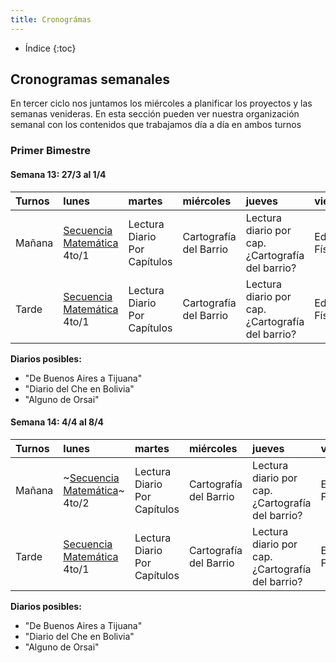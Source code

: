 ```yaml
---
title: Cronográmas
---
```


* Índice
{:toc}

## Cronogramas semanales
En tercer ciclo nos juntamos los miércoles a planificar los proyectos y las semanas venideras. En esta sección pueden ver nuestra organización semanal con los contenidos que trabajamos día a día en ambos turnos

### Primer Bimestre



#### Semana 13: 27/3 al 1/4

|Turnos|lunes|martes|miércoles|jueves|viernes|
|:-----|:---|:----|:-------|:----|:-----|
|Mañana   |[Secuencia Matemática](https://drive.google.com/file/d/0B4I3zmAwvYg_bk1UWGRNVlNjWW8/view?usp=sharing) <br/> 4to/1|Lectura Diario<br/> Por Capítulos|Cartografía del Barrio|Lectura diario por cap.<br/>¿Cartografía del barrio?|Educación Física|
|Tarde|[Secuencia Matemática](https://drive.google.com/file/d/0B4I3zmAwvYg_bk1UWGRNVlNjWW8/view?usp=sharing) <br/> 4to/1|Lectura Diario <br>Por Capítulos|Cartografía del Barrio|Lectura diario por cap.<br/>¿Cartografía del barrio?|Educación Física|

**Diarios posibles:**

- "De Buenos Aires a Tijuana"
- "Diario del Che en Bolivia"
- "Alguno de Orsai"

#### Semana 14: 4/4 al 8/4

|Turnos|lunes|martes|miércoles|jueves|viernes|
|:-----|:---|:----|:-------|:----|:-----|
|Mañana   |~[Secuencia Matemática](https://drive.google.com/file/d/0B4I3zmAwvYg_bk1UWGRNVlNjWW8/view?usp=sharing)~ <br/> 4to/2|Lectura Diario<br/> Por Capítulos|Cartografía del Barrio|Lectura diario por cap.<br/>¿Cartografía del barrio?|Educación Física|
|Tarde|[Secuencia Matemática](https://drive.google.com/file/d/0B4I3zmAwvYg_bk1UWGRNVlNjWW8/view?usp=sharing) <br/> 4to/1|Lectura Diario <br>Por Capítulos|Cartografía del Barrio|Lectura diario por cap.<br/>¿Cartografía del barrio?|Educación Física|

**Diarios posibles:**

- "De Buenos Aires a Tijuana"
- "Diario del Che en Bolivia"
- "Alguno de Orsai"
